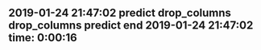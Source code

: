 2019-01-24 21:47:02
predict
drop_columns
drop_columns
predict end
2019-01-24 21:47:02
time: 0:00:16
----------------------------------------------------
